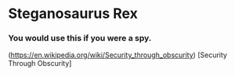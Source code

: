 # Steganosaurus Rex
### You would use this if you were a spy.

(https://en.wikipedia.org/wiki/Security_through_obscurity) [Security Through Obscurity]
